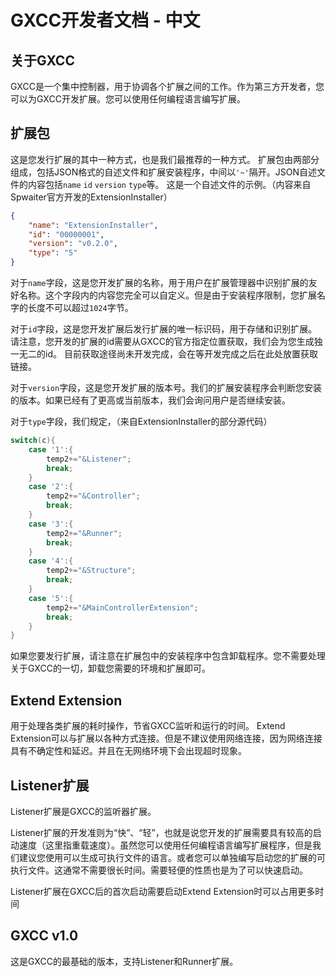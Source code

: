 # GXCC开发者文档 - 中文

## 关于GXCC

GXCC是一个集中控制器，用于协调各个扩展之间的工作。作为第三方开发者，您可以为GXCC开发扩展。您可以使用任何编程语言编写扩展。

## 扩展包

这是您发行扩展的其中一种方式，也是我们最推荐的一种方式。
扩展包由两部分组成，包括JSON格式的自述文件和扩展安装程序，中间以`'~'`隔开。JSON自述文件的内容包括`name` `id` `version` `type`等。
这是一个自述文件的示例。（内容来自Spwaiter官方开发的ExtensionInstaller）
```json
{
    "name": "ExtensionInstaller",
    "id": "00000001",
    "version": "v0.2.0",
    "type": "5"
}
```

对于`name`字段，这是您开发扩展的名称，用于用户在扩展管理器中识别扩展的友好名称。这个字段内的内容您完全可以自定义。但是由于安装程序限制，您扩展名字的长度不可以超过`1024`字节。

对于`id`字段，这是您开发扩展后发行扩展的唯一标识码，用于存储和识别扩展。请注意，您开发的扩展的id需要从GXCC的官方指定位置获取，我们会为您生成独一无二的id。
目前获取途径尚未开发完成，会在等开发完成之后在此处放置获取链接。

对于`version`字段，这是您开发扩展的版本号。我们的扩展安装程序会判断您安装的版本。如果已经有了更高或当前版本，我们会询问用户是否继续安装。

对于`type`字段，我们规定，（来自ExtensionInstaller的部分源代码）
```cpp
switch(c){
    case '1':{
        temp2+="&Listener";
        break;
    }
    case '2':{
        temp2+="&Controller";
        break;
    }
    case '3':{
        temp2+="&Runner";
        break;
    }
    case '4':{
        temp2+="&Structure";
        break;
    }
    case '5':{
        temp2+="&MainControllerExtension";
        break;
    }
}
```

如果您要发行扩展，请注意在扩展包中的安装程序中包含卸载程序。您不需要处理关于GXCC的一切，卸载您需要的环境和扩展即可。

## Extend Extension

用于处理各类扩展的耗时操作，节省GXCC监听和运行的时间。
Extend Extension可以与扩展以各种方式连接。但是不建议使用网络连接，因为网络连接具有不确定性和延迟。并且在无网络环境下会出现超时现象。

## Listener扩展

Listener扩展是GXCC的监听器扩展。

Listener扩展的开发准则为“快”、“轻”，也就是说您开发的扩展需要具有较高的启动速度（这里指重载速度）。虽然您可以使用任何编程语言编写扩展程序，但是我们建议您使用可以生成可执行文件的语言。或者您可以单独编写启动您的扩展的可执行文件。这通常不需要很长时间。需要轻便的性质也是为了可以快速启动。

Listener扩展在GXCC后的首次启动需要启动Extend Extension时可以占用更多时间

## GXCC v1.0

这是GXCC的最基础的版本，支持Listener和Runner扩展。